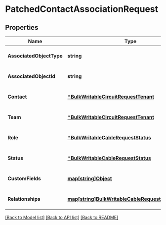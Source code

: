 # PatchedContactAssociationRequest

## Properties
Name | Type | Description | Notes
------------ | ------------- | ------------- | -------------
**AssociatedObjectType** | **string** |  | [optional] [default to null]
**AssociatedObjectId** | **string** |  | [optional] [default to null]
**Contact** | [***BulkWritableCircuitRequestTenant**](BulkWritableCircuitRequest_tenant.md) |  | [optional] [default to null]
**Team** | [***BulkWritableCircuitRequestTenant**](BulkWritableCircuitRequest_tenant.md) |  | [optional] [default to null]
**Role** | [***BulkWritableCableRequestStatus**](BulkWritableCableRequest_status.md) |  | [optional] [default to null]
**Status** | [***BulkWritableCableRequestStatus**](BulkWritableCableRequest_status.md) |  | [optional] [default to null]
**CustomFields** | [**map[string]Object**](.md) |  | [optional] [default to null]
**Relationships** | [**map[string]BulkWritableCableRequestRelationships**](BulkWritableCableRequest_relationships.md) |  | [optional] [default to null]

[[Back to Model list]](../README.md#documentation-for-models) [[Back to API list]](../README.md#documentation-for-api-endpoints) [[Back to README]](../README.md)

